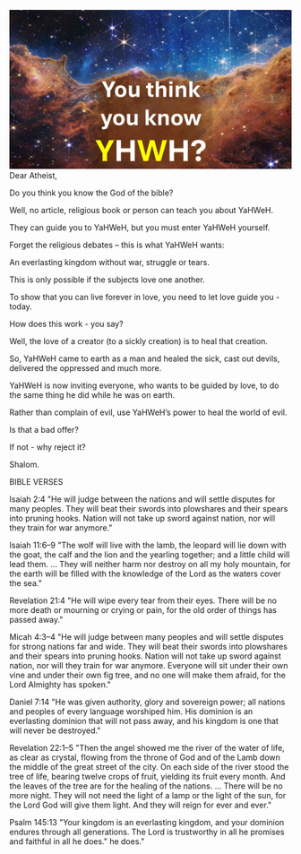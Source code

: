 ![Video cover image](./cover.jpg)
Dear Atheist,

Do you think you know the God of the bible?

Well, no article, religious book or person can teach you about YaHWeH.

They can guide you to YaHWeH, but you must enter YaHWeH yourself.

Forget the religious debates – this is what YaHWeH wants:

An everlasting kingdom without war, struggle or tears.

This is only possible if the subjects love one another.

To show that you can live forever in love, you need to let love guide you - today.

How does this work - you say?

Well, the love of a creator (to a sickly creation) is to heal that creation.

So, YaHWeH came to earth as a man and healed the sick, cast out devils, delivered the oppressed and much more.

YaHWeH is now inviting everyone, who wants to be guided by love, to do the same thing he did while he was on earth.

Rather than complain of evil, use YaHWeH’s power to heal the world of evil.

Is that a bad offer?

If not - why reject it?

Shalom.


BIBLE VERSES

Isaiah 2:4
"He will judge between the nations and will settle disputes for many peoples. They will beat their swords into plowshares and their spears into pruning hooks. Nation will not take up sword against nation, nor will they train for war anymore."

Isaiah 11:6–9
"The wolf will live with the lamb, the leopard will lie down with the goat, the calf and the lion and the yearling together; and a little child will lead them. ... They will neither harm nor destroy on all my holy mountain, for the earth will be filled with the knowledge of the Lord as the waters cover the sea."

Revelation 21:4
"He will wipe every tear from their eyes. There will be no more death or mourning or crying or pain, for the old order of things has passed away."

Micah 4:3–4
"He will judge between many peoples and will settle disputes for strong nations far and wide. They will beat their swords into plowshares and their spears into pruning hooks. Nation will not take up sword against nation, nor will they train for war anymore. Everyone will sit under their own vine and under their own fig tree, and no one will make them afraid, for the Lord Almighty has spoken."

Daniel 7:14
"He was given authority, glory and sovereign power; all nations and peoples of every language worshiped him. His dominion is an everlasting dominion that will not pass away, and his kingdom is one that will never be destroyed."

Revelation 22:1–5
"Then the angel showed me the river of the water of life, as clear as crystal, flowing from the throne of God and of the Lamb down the middle of the great street of the city. On each side of the river stood the tree of life, bearing twelve crops of fruit, yielding its fruit every month. And the leaves of the tree are for the healing of the nations. ... There will be no more night. They will not need the light of a lamp or the light of the sun, for the Lord God will give them light. And they will reign for ever and ever."

Psalm 145:13
"Your kingdom is an everlasting kingdom, and your dominion endures through all generations. The Lord is trustworthy in all he promises and faithful in all he does."
he does."

